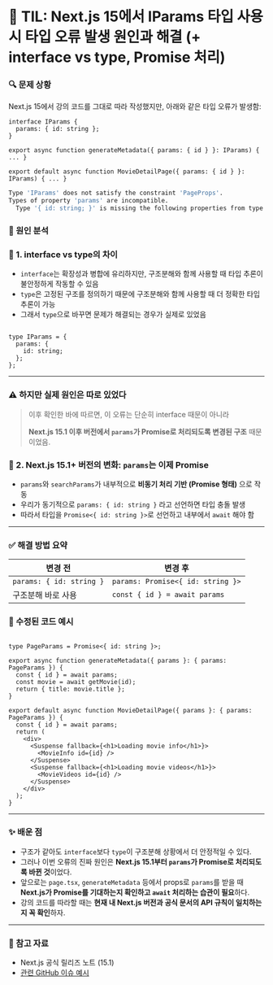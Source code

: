 # 📘 TIL: Next.js 15에서 IParams 타입 사용 시 타입 오류 발생 원인과 해결 (+ interface vs type, Promise 처리)

### 🔍 문제 상황

Next.js 15에서 강의 코드를 그대로 따라 작성했지만, 아래와 같은 타입 오류가 발생함:

```tsx
interface IParams {
  params: { id: string };
}

export async function generateMetadata({ params: { id } }: IParams) { ... }

export default async function MovieDetailPage({ params: { id } }: IParams) { ... }
```

```bash
Type 'IParams' does not satisfy the constraint 'PageProps'.
Types of property 'params' are incompatible.
  Type '{ id: string; }' is missing the following properties from type 'Promise<any>': then, catch, finally, [Symbol.toStringTag]
```

### 🧠 원인 분석

### 📌 1. interface vs type의 차이

- `interface`는 확장성과 병합에 유리하지만, 구조분해와 함께 사용할 때 타입 추론이 불안정하게 작동할 수 있음
- `type`은 고정된 구조를 정의하기 때문에 구조분해와 함께 사용할 때 더 정확한 타입 추론이 가능
- 그래서 `type`으로 바꾸면 문제가 해결되는 경우가 실제로 있었음

```tsx

type IParams = {
  params: {
    id: string;
  };
};

```

---

### ⚠️ 하지만 실제 원인은 따로 있었다

> 이후 확인한 바에 따르면, 이 오류는 단순히 interface 때문이 아니라
> 
> 
> **Next.js 15.1 이후 버전에서 `params`가 Promise로 처리되도록 변경된 구조** 때문이었음.
> 

### 📌 2. Next.js 15.1+ 버전의 변화: `params`는 이제 Promise

- `params`와 `searchParams`가 내부적으로 **비동기 처리 기반 (Promise 형태)** 으로 작동
- 우리가 동기적으로 `params: { id: string }` 라고 선언하면 타입 충돌 발생
- 따라서 타입을 `Promise<{ id: string }>`로 선언하고 내부에서 `await` 해야 함

---

### ✅ 해결 방법 요약

| 변경 전 | 변경 후 |
| --- | --- |
| `params: { id: string }` | `params: Promise<{ id: string }>` |
| 구조분해 바로 사용 | `const { id } = await params` |

### 🔧 수정된 코드 예시

```tsx

type PageParams = Promise<{ id: string }>;

export async function generateMetadata({ params }: { params: PageParams }) {
  const { id } = await params;
  const movie = await getMovie(id);
  return { title: movie.title };
}

export default async function MovieDetailPage({ params }: { params: PageParams }) {
  const { id } = await params;
  return (
    <div>
      <Suspense fallback={<h1>Loading movie info</h1>}>
        <MovieInfo id={id} />
      </Suspense>
      <Suspense fallback={<h1>Loading movie videos</h1>}>
        <MovieVideos id={id} />
      </Suspense>
    </div>
  );
}

```

---

### ✨ 배운 점

- 구조가 같아도 `interface`보다 `type`이 구조분해 상황에서 더 안정적일 수 있다.
- 그러나 이번 오류의 진짜 원인은 **Next.js 15.1부터 `params`가 Promise로 처리되도록 바뀐 것**이었다.
- 앞으로는 `page.tsx`, `generateMetadata` 등에서 props로 `params`를 받을 때 **Next.js가 Promise를 기대하는지 확인하고 `await` 처리하는 습관이 필요**하다.
- 강의 코드를 따라할 때는 **현재 내 Next.js 버전과 공식 문서의 API 규칙이 일치하는지 꼭 확인**하자.

---

### 🔗 참고 자료

- Next.js 공식 릴리즈 노트 (15.1)
- [관련 GitHub 이슈 예시](https://github.com/vercel/next.js/issues)